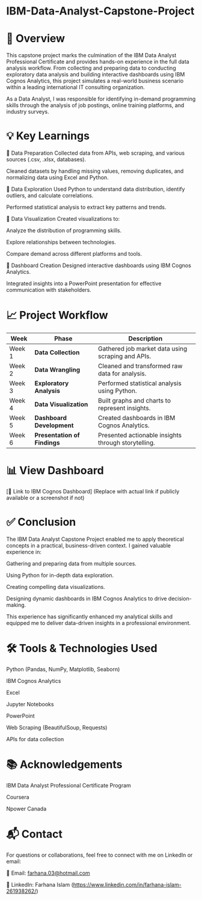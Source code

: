 # IBM-Data-Analyst-Capstone-Project
# 🧭 Overview
This capstone project marks the culmination of the IBM Data Analyst Professional Certificate and provides hands-on experience in the full data analysis workflow. From collecting and preparing data to conducting exploratory data analysis and building interactive dashboards using IBM Cognos Analytics, this project simulates a real-world business scenario within a leading international IT consulting organization.

As a Data Analyst, I was responsible for identifying in-demand programming skills through the analysis of job postings, online training platforms, and industry surveys.

# 💡 Key Learnings

🔹 Data Preparation
Collected data from APIs, web scraping, and various sources (.csv, .xlsx, databases).

Cleaned datasets by handling missing values, removing duplicates, and normalizing data using Excel and Python.

🔹 Data Exploration
Used Python to understand data distribution, identify outliers, and calculate correlations.

Performed statistical analysis to extract key patterns and trends.

🔹 Data Visualization
Created visualizations to:

Analyze the distribution of programming skills.

Explore relationships between technologies.

Compare demand across different platforms and tools.

🔹 Dashboard Creation
Designed interactive dashboards using IBM Cognos Analytics.

Integrated insights into a PowerPoint presentation for effective communication with stakeholders.

# 📈 Project Workflow
| **Week** | **Phase**                    | **Description**                                     |
| -------- | ---------------------------- | --------------------------------------------------- |
| Week 1   | **Data Collection**          | Gathered job market data using scraping and APIs.   |
| Week 2   | **Data Wrangling**           | Cleaned and transformed raw data for analysis.      |
| Week 3   | **Exploratory Analysis**     | Performed statistical analysis using Python.        |
| Week 4   | **Data Visualization**       | Built graphs and charts to represent insights.      |
| Week 5   | **Dashboard Development**    | Created dashboards in IBM Cognos Analytics.         |
| Week 6   | **Presentation of Findings** | Presented actionable insights through storytelling. |


# 📊 View Dashboard
[🔗 Link to IBM Cognos Dashboard] (Replace with actual link if publicly available or a screenshot if not)

# ✅ Conclusion
The IBM Data Analyst Capstone Project enabled me to apply theoretical concepts in a practical, business-driven context. I gained valuable experience in:

Gathering and preparing data from multiple sources.

Using Python for in-depth data exploration.

Creating compelling data visualizations.

Designing dynamic dashboards in IBM Cognos Analytics to drive decision-making.

This experience has significantly enhanced my analytical skills and equipped me to deliver data-driven insights in a professional environment.

# 🛠 Tools & Technologies Used
Python (Pandas, NumPy, Matplotlib, Seaborn)

IBM Cognos Analytics

Excel

Jupyter Notebooks

PowerPoint

Web Scraping (BeautifulSoup, Requests)

APIs for data collection

# 📚 Acknowledgements
IBM Data Analyst Professional Certificate Program

Coursera

Npower Canada
# 📬 Contact
For questions or collaborations, feel free to connect with me on LinkedIn or email:

📧 Email: farhana.03@hotmail.com

💼 LinkedIn: Farhana Islam (https://www.linkedin.com/in/farhana-islam-261938262/)


